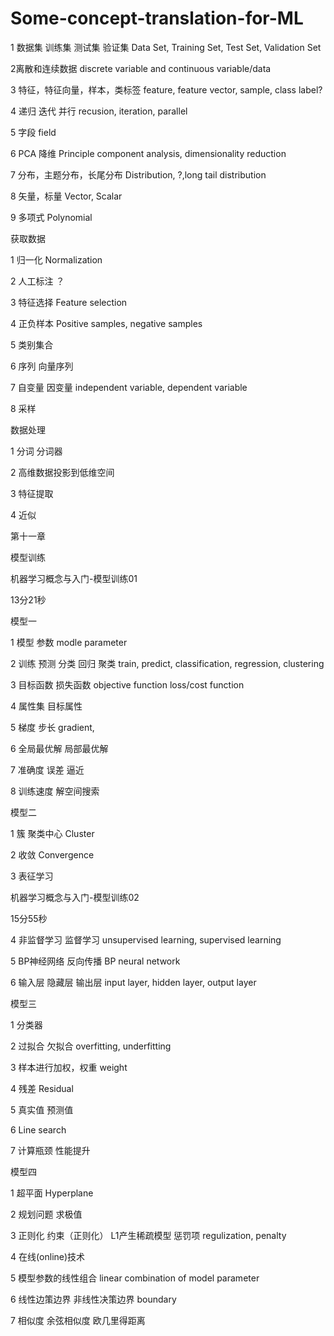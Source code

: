 # Some-concept-translation-for-ML

1 数据集 训练集 测试集 验证集  Data Set, Training Set, Test Set, Validation Set

2离散和连续数据 discrete variable and continuous variable/data

3 特征，特征向量，样本，类标签 feature, feature vector, sample, class label?

4 递归 迭代 并行 recusion, iteration, parallel

5 字段 field

6 PCA 降维 Principle component analysis, dimensionality reduction


7 分布，主题分布，长尾分布 Distribution, ?,long tail distribution

8 矢量，标量 Vector, Scalar

9 多项式 Polynomial

获取数据

1 归一化 Normalization

2 人工标注 ？

3 特征选择 Feature selection

4 正负样本 Positive samples, negative samples

5 类别集合

6 序列 向量序列 

7 自变量  因变量 independent variable, dependent variable

8 采样

数据处理

1 分词 分词器

2 高维数据投影到低维空间

3 特征提取

4 近似

 

第十一章

模型训练

机器学习概念与入门-模型训练01

13分21秒

模型一

1 模型  参数 modle parameter

2 训练 预测 分类 回归 聚类  train, predict, classification, regression, clustering

3 目标函数 损失函数 objective function   loss/cost function

4 属性集 目标属性

5 梯度 步长 gradient,

6 全局最优解 局部最优解

7 准确度 误差 逼近

8 训练速度 解空间搜索

模型二

1 簇 聚类中心 Cluster

2 收敛 Convergence

3 表征学习 

 

机器学习概念与入门-模型训练02

15分55秒

4 非监督学习  监督学习 unsupervised learning, supervised learning

5 BP神经网络 反向传播 BP neural network

6 输入层 隐藏层 输出层 input layer, hidden layer, output layer

模型三

1 分类器

2 过拟合 欠拟合 overfitting, underfitting

3 样本进行加权，权重 weight

4 残差 Residual

5 真实值 预测值

6 Line search

7 计算瓶颈 性能提升

模型四

1 超平面  Hyperplane

2 规划问题 求极值

3 正则化 约束（正则化） L1产生稀疏模型 惩罚项 regulization, penalty

4 在线(online)技术

5 模型参数的线性组合 linear combination of model parameter

6 线性边策边界 非线性决策边界 boundary 

7 相似度 余弦相似度 欧几里得距离
